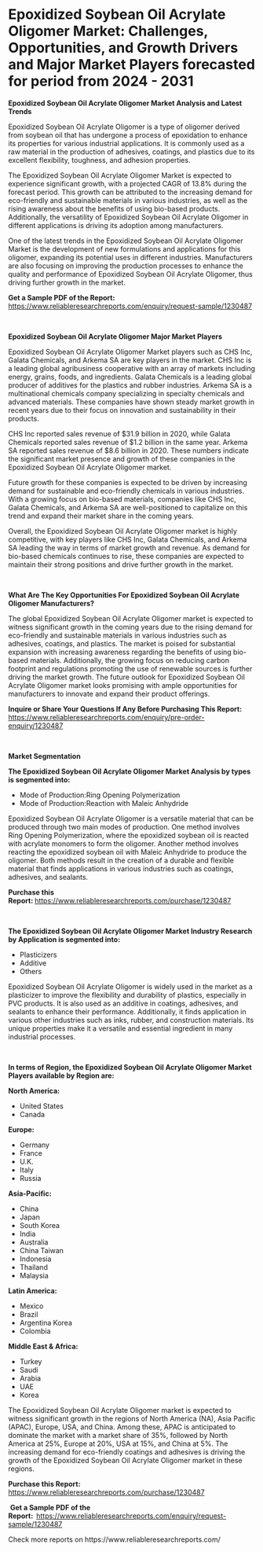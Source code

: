 <p><h1>Epoxidized Soybean Oil Acrylate Oligomer Market: Challenges, Opportunities, and Growth Drivers and Major Market Players forecasted for period from 2024 - 2031</h1></p><p><strong>Epoxidized Soybean Oil Acrylate Oligomer Market Analysis and Latest Trends</strong></p>
<p><p>Epoxidized Soybean Oil Acrylate Oligomer is a type of oligomer derived from soybean oil that has undergone a process of epoxidation to enhance its properties for various industrial applications. It is commonly used as a raw material in the production of adhesives, coatings, and plastics due to its excellent flexibility, toughness, and adhesion properties.</p><p>The Epoxidized Soybean Oil Acrylate Oligomer Market is expected to experience significant growth, with a projected CAGR of 13.8% during the forecast period. This growth can be attributed to the increasing demand for eco-friendly and sustainable materials in various industries, as well as the rising awareness about the benefits of using bio-based products. Additionally, the versatility of Epoxidized Soybean Oil Acrylate Oligomer in different applications is driving its adoption among manufacturers.</p><p>One of the latest trends in the Epoxidized Soybean Oil Acrylate Oligomer Market is the development of new formulations and applications for this oligomer, expanding its potential uses in different industries. Manufacturers are also focusing on improving the production processes to enhance the quality and performance of Epoxidized Soybean Oil Acrylate Oligomer, thus driving further growth in the market.</p></p>
<p><strong>Get a Sample PDF of the Report:&nbsp;</strong> <a href="https://www.reliableresearchreports.com/enquiry/request-sample/1230487">https://www.reliableresearchreports.com/enquiry/request-sample/1230487</a></p>
<p>&nbsp;</p>
<p><strong>Epoxidized Soybean Oil Acrylate Oligomer Major Market Players</strong></p>
<p><p>Epoxidized Soybean Oil Acrylate Oligomer Market players such as CHS Inc, Galata Chemicals, and Arkema SA are key players in the market. CHS Inc is a leading global agribusiness cooperative with an array of markets including energy, grains, foods, and ingredients. Galata Chemicals is a leading global producer of additives for the plastics and rubber industries. Arkema SA is a multinational chemicals company specializing in specialty chemicals and advanced materials. These companies have shown steady market growth in recent years due to their focus on innovation and sustainability in their products.</p><p>CHS Inc reported sales revenue of $31.9 billion in 2020, while Galata Chemicals reported sales revenue of $1.2 billion in the same year. Arkema SA reported sales revenue of $8.6 billion in 2020. These numbers indicate the significant market presence and growth of these companies in the Epoxidized Soybean Oil Acrylate Oligomer market.</p><p>Future growth for these companies is expected to be driven by increasing demand for sustainable and eco-friendly chemicals in various industries. With a growing focus on bio-based materials, companies like CHS Inc, Galata Chemicals, and Arkema SA are well-positioned to capitalize on this trend and expand their market share in the coming years.</p><p>Overall, the Epoxidized Soybean Oil Acrylate Oligomer market is highly competitive, with key players like CHS Inc, Galata Chemicals, and Arkema SA leading the way in terms of market growth and revenue. As demand for bio-based chemicals continues to rise, these companies are expected to maintain their strong positions and drive further growth in the market.</p></p>
<p>&nbsp;</p>
<p><strong>What Are The Key Opportunities For Epoxidized Soybean Oil Acrylate Oligomer Manufacturers?</strong></p>
<p><p>The global Epoxidized Soybean Oil Acrylate Oligomer market is expected to witness significant growth in the coming years due to the rising demand for eco-friendly and sustainable materials in various industries such as adhesives, coatings, and plastics. The market is poised for substantial expansion with increasing awareness regarding the benefits of using bio-based materials. Additionally, the growing focus on reducing carbon footprint and regulations promoting the use of renewable sources is further driving the market growth. The future outlook for Epoxidized Soybean Oil Acrylate Oligomer market looks promising with ample opportunities for manufacturers to innovate and expand their product offerings.</p></p>
<p><strong>Inquire or Share Your Questions If Any Before Purchasing This Report:</strong> <a href="https://www.reliableresearchreports.com/enquiry/pre-order-enquiry/1230487">https://www.reliableresearchreports.com/enquiry/pre-order-enquiry/1230487</a></p>
<p>&nbsp;</p>
<p><strong>Market Segmentation</strong></p>
<p><strong>The Epoxidized Soybean Oil Acrylate Oligomer Market Analysis by types is segmented into:</strong></p>
<p><ul><li>Mode of Production:Ring Opening Polymerization</li><li>Mode of Production:Reaction with Maleic Anhydride</li></ul></p>
<p><p>Epoxidized Soybean Oil Acrylate Oligomer is a versatile material that can be produced through two main modes of production. One method involves Ring Opening Polymerization, where the epoxidized soybean oil is reacted with acrylate monomers to form the oligomer. Another method involves reacting the epoxidized soybean oil with Maleic Anhydride to produce the oligomer. Both methods result in the creation of a durable and flexible material that finds applications in various industries such as coatings, adhesives, and sealants.</p></p>
<p><strong>Purchase this Report:&nbsp;</strong><a href="https://www.reliableresearchreports.com/purchase/1230487">https://www.reliableresearchreports.com/purchase/1230487</a></p>
<p>&nbsp;</p>
<p><strong>The Epoxidized Soybean Oil Acrylate Oligomer Market Industry Research by Application is segmented into:</strong></p>
<p><ul><li>Plasticizers</li><li>Additive</li><li>Others</li></ul></p>
<p><p>Epoxidized Soybean Oil Acrylate Oligomer is widely used in the market as a plasticizer to improve the flexibility and durability of plastics, especially in PVC products. It is also used as an additive in coatings, adhesives, and sealants to enhance their performance. Additionally, it finds application in various other industries such as inks, rubber, and construction materials. Its unique properties make it a versatile and essential ingredient in many industrial processes.</p></p>
<p>&nbsp;</p>
<p><strong>In terms of Region, the Epoxidized Soybean Oil Acrylate Oligomer Market Players available by Region are:</strong></p>
<p>
    <p> <strong> North America: </strong>
        <ul>
            <li>United States</li>
            <li>Canada</li>
        </ul>
        </p> 
    <p> <strong> Europe: </strong>
        <ul>
            <li>Germany</li>
            <li>France</li>
            <li>U.K.</li>
            <li>Italy</li>
            <li>Russia</li>
        </ul>
        </p> 
    <p> <strong> Asia-Pacific: </strong>
        <ul>
            <li>China</li>
            <li>Japan</li>
            <li>South Korea</li>
            <li>India</li>
            <li>Australia</li>
            <li>China Taiwan</li>
            <li>Indonesia</li>
            <li>Thailand</li>
            <li>Malaysia</li>
        </ul>
        </p> 
    <p> <strong> Latin America: </strong>
        <ul>
            <li>Mexico</li>
            <li>Brazil</li>
            <li>Argentina Korea</li>
            <li>Colombia</li>
        </ul>
        </p> 
    <p> <strong> Middle East & Africa: </strong>
        <ul>
            <li>Turkey</li>
            <li>Saudi</li>
            <li>Arabia</li>
            <li>UAE</li>
            <li>Korea</li>
        </ul>
    </p>
    </p>
<p><p>The Epoxidized Soybean Oil Acrylate Oligomer market is expected to witness significant growth in the regions of North America (NA), Asia Pacific (APAC), Europe, USA, and China. Among these, APAC is anticipated to dominate the market with a market share of 35%, followed by North America at 25%, Europe at 20%, USA at 15%, and China at 5%. The increasing demand for eco-friendly coatings and adhesives is driving the growth of the Epoxidized Soybean Oil Acrylate Oligomer market in these regions.</p></p>
<p><strong>Purchase this Report: </strong><a href="https://www.reliableresearchreports.com/purchase/1230487">https://www.reliableresearchreports.com/purchase/1230487</a></p>
<p>&nbsp;<strong>Get a Sample PDF of the Report:&nbsp;&nbsp;</strong><a href="https://www.reliableresearchreports.com/enquiry/request-sample/1230487">https://www.reliableresearchreports.com/enquiry/request-sample/1230487</a></p>
<p><strong></strong></p>
<p>Check more reports on https://www.reliableresearchreports.com/</p>